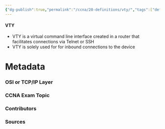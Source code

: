 ```yaml
---
{"dg-publish":true,"permalink":"/ccna/20-definitions/vty/","tags":["defs_ccna"]}
---
```


#### VTY
- VTY is a virtual command line interface created in a router that facilitates connections via Telnet or SSH
- VTY is solely used for for inbound connections to the device

# Metadata
### OSI or TCP/IP Layer

### CCNA Exam Topic

### Contributors

### Sources
